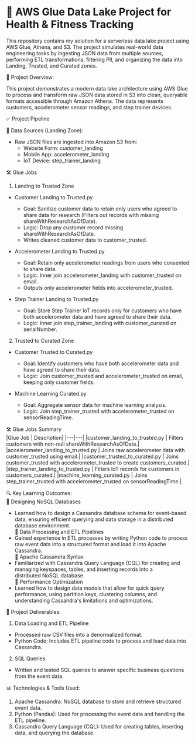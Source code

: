 # 🧠 AWS Glue Data Lake Project for Health & Fitness Tracking
This repository contains my solution for a serverless data lake project using AWS Glue, Athena, and S3. The project simulates real-world data engineering tasks by ingesting JSON data from multiple sources, performing ETL transformations, filtering PII, and organizing the data into Landing, Trusted, and Curated zones.

🚀 Project Overview:<br>

This project demonstrates a modern data lake architecture using AWS Glue to process and transform raw JSON data stored in S3 into clean, queryable formats accessible through Amazon Athena. The data represents customers, accelerometer sensor readings, and step trainer devices.

✅ Project Pipeline <br>

🧾 Data Sources (Landing Zone): <br>
- Raw JSON files are ingested into Amazon S3 from: <br>
    - Website Form: customer_landing <br>
    - Mobile App: accelerometer_landing <br>
    - IoT Device: step_trainer_landing
    
🛠 Glue Jobs
1. Landing to Trusted Zone
- Customer Landing to Trusted.py
    - Goal: Sanitize customer data to retain only users who agreed to share data for research (Filters out records with missing shareWithResearchAsOfDate).
    - Logic: Drop any customer record missing shareWithResearchAsOfDate.
    - Writes cleaned customer data to customer_trusted.

- Accelerometer Landing to Trusted.py
    - Goal: Retain only accelerometer readings from users who consented to share data.
    - Logic: Inner join accelerometer_landing with customer_trusted on email.
    - Outputs only accelerometer fields into accelerometer_trusted.

- Step Trainer Landing to Trusted.py
    - Goal: Store Step Trainer IoT records only for customers who have both accelerometer data and have agreed to share their data.
    - Logic: Inner join step_trainer_landing with customer_curated on serialNumber.

2. Trusted to Curated Zone
- Customer Trusted to Curated.py
    - Goal: Identify customers who have both accelerometer data and have agreed to share their data.
    - Logic: Join customer_trusted and accelerometer_trusted on email, keeping only customer fields.

- Machine Learning Curated.py
    - Goal: Aggregate sensor data for machine learning analysis.
    - Logic: Join step_trainer_trusted with accelerometer_trusted on sensorReadingTime.

🛠 Glue Jobs Summary <br>
|Glue Job | Description|
|---|---|
|customer_landing_to_trusted.py | Filters customers with non-null shareWithResearchAsOfDate.|
|accelerometer_landing_to_trusted.py | Joins raw accelerometer data with customer_trusted using email.|
|customer_trusted_to_curated.py | Joins customer_trusted with accelerometer_trusted to create customers_curated.|
|step_trainer_landing_to_trusted.py | Filters IoT records for customers in customers_curated.|
|machine_learning_curated.py | Joins step_trainer_trusted with accelerometer_trusted on sensorReadingTime.|

🔍 Key Learning Outcomes: <br>
📌 Designing NoSQL Databases <br>
  - Learned how to design a Cassandra database schema for event-based data, ensuring efficient querying and data storage in a distributed     database environment. <br>
📌 Data Processing and ETL Pipelines<br>
  - Gained experience in ETL processes by writing Python code to process raw event data into a structured format and load it into Apache      Cassandra. <br>
📌 Apache Cassandra Syntax<br>
  - Familiarized with Cassandra Query Language (CQL) for creating and managing keyspaces, tables, and inserting records into a      
    distributed NoSQL database. <br>
📌 Performance Optimization <br>
  - Learned how to design data models that allow for quick query performance, using partition keys, clustering columns, and understanding     Cassandra's limitations and optimizations. <br>

📂 Project Deliverables:<br>
1. Data Loading and ETL Pipeline
  - Processed raw CSV files into a denormalized format.
  - Python Code: Includes ETL pipeline code to process and load data into Cassandra.
2. SQL Queries
  - Written and tested SQL queries to answer specific business questions from the event data.

📊 Technologies & Tools Used: <br>
1. Apache Cassandra: NoSQL database to store and retrieve structured event data.
2. Python (Pandas): Used for processing the event data and handling the ETL pipeline.
3. Cassandra Query Language (CQL): Used for creating tables, inserting data, and querying the database.
